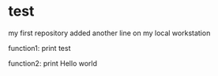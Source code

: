 ﻿# test
my first repository
added another line on my local workstation


function1:
 print test

function2:
  print Hello world
